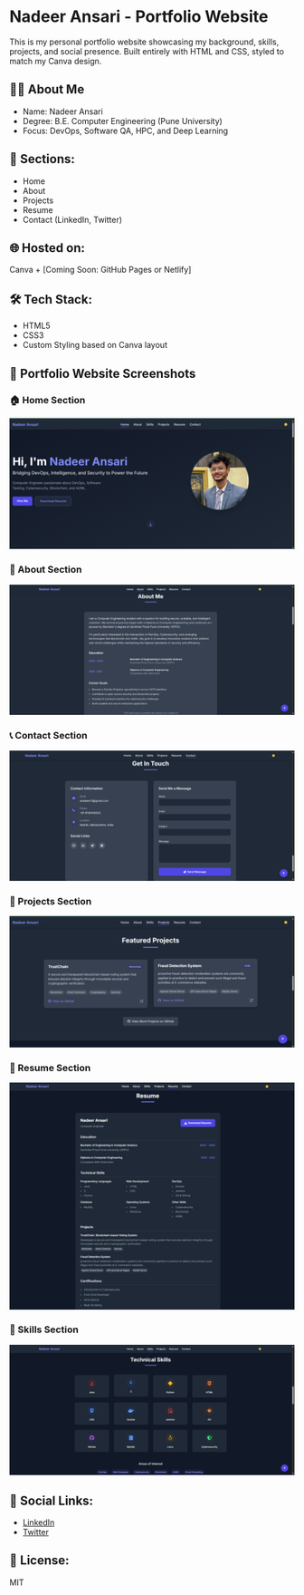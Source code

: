 # Nadeer Ansari - Portfolio Website

This is my personal portfolio website showcasing my background, skills, projects, and social presence. Built entirely with HTML and CSS, styled to match my Canva design.

## 🧑‍💼 About Me
- Name: Nadeer Ansari
- Degree: B.E. Computer Engineering (Pune University)
- Focus: DevOps, Software QA, HPC, and Deep Learning

## 📁 Sections:
- Home
- About
- Projects
- Resume
- Contact (LinkedIn, Twitter)

## 🌐 Hosted on:
Canva + [Coming Soon: GitHub Pages or Netlify]

## 🛠️ Tech Stack:
- HTML5
- CSS3
- Custom Styling based on Canva layout

## 📸 Portfolio Website Screenshots

### 🏠 Home Section
![Home](screenshots/Home.png)

### 👤 About Section
![About](screenshots/About.png)

### 📞 Contact Section
![Contact](screenshots/Contact.png)

### 📁 Projects Section
![Projects](screenshots/Projects.png)

### 📃 Resume Section
![Resume](screenshots/Resume.png)

### 💼 Skills Section
![Skills](screenshots/Skills.png)


## 🔗 Social Links:
- [LinkedIn](https://www.linkedin.com/in/nadeer-ansari)
- [Twitter](https://twitter.com/Nadeer_Ansari)

## 📜 License:
MIT
